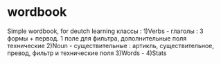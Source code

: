 # wordbook
Simple wordbook, for deutch learning
классы :
    1)Verbs - глаголы : 3 формы + первод. 1 поле для фильтра, дополнительные поля технические
    2)Noun - существительные : артикль, существительное, превод, фильтр и технические поля
    3)Words - 
    4)Stats


